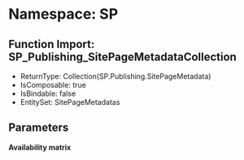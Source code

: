# Namespace: SP

## Function Import: SP_Publishing_SitePageMetadataCollection

- ReturnType: Collection(SP.Publishing.SitePageMetadata)
- IsComposable: true
- IsBindable: false
- EntitySet: SitePageMetadatas

## Parameters

**Availability matrix**


